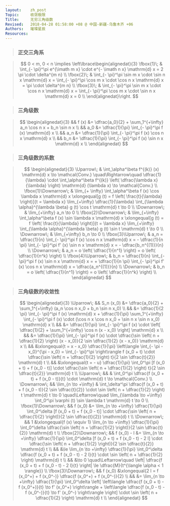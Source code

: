 ```yaml
---
layout:    zh_post
Topic:     收敛极限
Title:     无穷三角级数
Revised:   2018-04-28 01:58:00 +08 @ 中国-新疆-乌鲁木齐 +06
Authors:   璀璨星辰
Resources:
---
```


> ### 正交三角系

> $$
> 0 < m, 0 < n \implies
> \left\lbrace\begin{alignedat}{3}
> \fbox{1}\; & \int_{- \pi}^\pi e^{\imath m x} \cdot e^{- \imath n x} \mathrm{d} x = 2 \pi \cdot \delta^{m n} \\
> \fbox{2}\; & \int_{- \pi}^\pi \sin m x \cdot \sin n x \mathrm{d} x = \int_{- \pi}^\pi \cos m x \cdot \cos n x \mathrm{d} x = \pi \cdot \delta^{m n} \\
> \fbox{3}\; & \int_{- \pi}^\pi \sin m x \cdot \cos n x \mathrm{d} x = \int_{- \pi}^\pi \cos m x \cdot \sin n x \mathrm{d} x = 0 \\
> \end{alignedat}\right.
> $$
>

> ### 三角级数

> $$
> \begin{alignedat}{3}
> && f (x) &= \dfrac{a_0}{2} + \sum_1^{+\infty} a_n \cos n x + b_n \sin n x \\
> &&   a_0 &= \dfrac{1}{\pi} \int_{- \pi}^\pi f (x) \mathrm{d} x \\
> &&   a_n &= \dfrac{1}{\pi} \int_{- \pi}^\pi f (x) \cos n x \mathrm{d} x \\
> &&   b_n &= \dfrac{1}{\pi} \int_{- \pi}^\pi f (x) \sin n x \mathrm{d} x \\
> \end{alignedat}
> $$
>

> ### 三角级数的系数

> $$
> \begin{alignedat}{3}
> \Uparrow\;           & \int_\alpha^\beta f^{(k)} (x) \mathrm{d} x \to \mathcal{Conv.} \quad\Rightarrow\quad \dfrac{1}{\lambda} \cdot \int_\alpha^\beta f^{(k)} \left( \dfrac{\lambda x}{\lambda} \right) \mathrm{d} (\lambda x) \to \mathcal{Conv.} \\
> \fbox{1}\Downarrow\; & \lim_{+ \infty} \int_\alpha^\beta f (x) \cos \lambda x \mathrm{d} x \xlongequal[g (t) = f \left( \frac{t}{\lambda} \right)]{t = \lambda x} \lim_{+\infty} \dfrac{1}{\lambda} \int_{\lambda \alpha}^{\lambda \beta} g (t) \cos t \mathrm{d} t \to 0 \\
> \Downarrow\;         & \lim_{+\infty} a_n \to 0 \\
> \fbox{2}\Downarrow\; & \lim_{+\infty} \int_\alpha^\beta f (x) \sin \lambda x \mathrm{d} x \xlongequal[g (t) = f \left( \frac{t}{\lambda} \right)]{t = \lambda x} \lim_{+\infty} \int_{\lambda \alpha}^{\lambda \beta} g (t) \sin t \mathrm{d} t \to 0 \\
> \Downarrow\;         & \lim_{+\infty} b_n \to 0 \\
> \fbox{3}\Uparrow\;   & a_n = \dfrac{1}{n} \int_{- \pi}^\pi f (x) \cos n x \mathrm{d} x = - \dfrac{1}{n \pi} \int_{- \pi}^\pi f' (x) \sin n x \mathrm{d} x = - \dfrac{b_n^{(1)}}{n} \\
> \Downarrow\;         & a_n = o \left( \dfrac{1}{n^1} \right) = o \left( \dfrac{1}{n^k} \right) \\
> \fbox{4}\Uparrow\;   & b_n = \dfrac{1}{n} \int_{-\pi}^\pi f (x) \sin n x \mathrm{d} x = + \dfrac{1}{n \pi} \int_{- \pi}^\pi f' (x) \cos n x \mathrm{d} x = \dfrac{a_n^{(1)}}{n} \\
> \Downarrow\;         & b_n = o \left( \dfrac{1}{n^1} \right) = o \left( \dfrac{1}{n^k} \right) \\
> \end{alignedat}
> $$
>

> ### 三角级数的收敛性

> $$
> \begin{alignedat}{3}
> \Uparrow\; && S_n (x_0) &= \dfrac{a_0}{2} + \sum_1^{+\infty} (a_n \cos n x_0 + b_n \sin n x_0) \\
>            &&           &= \dfrac{1}{2 \pi} \int_{- \pi}^\pi f (x) \mathrm{d} x + \dfrac{1}{\pi} \sum_1^{+\infty} \int_{- \pi}^\pi f (x) \cdot  (\cos n x \cos n x_0 + \sin n x \sin n x_0) \mathrm{d} x \\
>            &&           &= \dfrac{1}{\pi} \int_{- \pi}^\pi f (x) \cdot \left[ \dfrac{1}{2} + \sum_1^{+\infty} \cos n (x - x_0) \right] \mathrm{d} x \\
>            &&           &= \dfrac{1}{\pi} \int_{- \pi}^\pi f (x) \cdot \dfrac{\sin \left( n + \dfrac{1}{2} \right) (x - x_0)}{2 \sin \dfrac{1}{2} (x - x_0)} \mathrm{d} x \\
>            &&           &\xlongequal{t = x - x_0} \dfrac{1}{\pi} \left\langle \int_{- \pi - x_0}^{\pi - x_0} = \int_{- \pi}^\pi \right\rangle f (x_0 + t) \cdot \dfrac{\sin \left( n + \dfrac{1}{2} \right) t}{2 \sin \dfrac{t}{2}} \mathrm{d} t \\
>            &&           &\xlongequal{t = - u} \dfrac{1}{\pi} \int_0^\pi [f (x_0 + t) + f (x_0 - t)] \cdot \dfrac{\sin \left( n + \dfrac{1}{2} \right) t}{2 \sin \dfrac{t}{2}} \mathrm{d} t \\
> \Uparrow\; && & \int_0^\pi \dfrac{f (x_0 + t) + f (x_0 - t)}{t} \cdot \mathrm{d} t \to \mathcal{Conv.} \\
> \Downarrow\; && \lim_{n \to +\infty} & \int_\delta^\pi \dfrac{f (x_0 + t) + f (x_0 - t)}{2 \sin \dfrac{t}{2}} \cdot \sin \left( n + \dfrac{1}{2} \right) t \mathrm{d} t \to 0 \quad\Leftarrow\quad \lim_{\lambda \to +\infty} \int_0^\pi \varphi (t) \sin \lambda t \mathrm{d} t \to 0 \\
> \fbox{1}\Downarrow\; && f (x_0) &= \lim_{n \to +\infty} \dfrac{1}{\pi} \int_0^\delta [f (x_0 + t) + f (x_0 - t)] \cdot \dfrac{\sin \left( n + \dfrac{1}{2} \right)}{2 \sin \dfrac{t}{2}} \mathrm{d} t \\
> \Downarrow\; && 1 &\xlongequal{f (x) \equiv 1} \lim_{n \to +\infty} \dfrac{1}{\pi} \int_0^\delta \dfrac{\sin \left( n + \dfrac{1}{2} \right)}{2 \sin \dfrac{t}{2}} \mathrm{d}  t \\
> \fbox{2}\Downarrow\; && f (x_0) - l &= \lim_{n \to +\infty} \dfrac{1}{\pi} \int_0^\delta [f (x_0 + t) + f (x_0 - t) - 2 l] \cdot \dfrac{\sin \left( n + \dfrac{1}{2} \right)}{2 \sin \dfrac{t}{2}} \mathrm{d} t \\
> && &\le \lim_{n \to +\infty} \dfrac{1}{\pi} \int_0^\delta \dfrac{f (x_0 + t) + f (x_0 - t) - 2 l}{t} \cdot \sin \left( n + \dfrac{1}{2} \right) \mathrm{d} t \\
> && &\to 0 \quad\Leftarrow\quad \left| \dfrac{f (x_0 + t) + f (x_0 - t) - 2 l}{t} \right| \le \dfrac{M}{t^{\langle \alpha < 1 \rangle}} \\
> \fbox{3}\Downarrow\; && f (x_0) &\xlongequal{2 l = f (x_0^+) + f (x_0^-)} \dfrac{f (x_0^+) + f (x_0^-)}{2} \\
> && &= \lim_{n \to +\infty} \dfrac{1}{\pi} \int_0^\delta \left[ \left\langle \dfrac{f (x_0 + t) - f (x_0^+)}{t} \to f' (x_0^+) \right\rangle + \left\langle \dfrac{f (x_0 - t) - f (x_0^-)}{t} \to f' (x_0^-) \right\rangle \right] \cdot \sin \left( n + \dfrac{1}{2} \right) \mathrm{d} t \\
> \end{alignedat}
> $$
>

